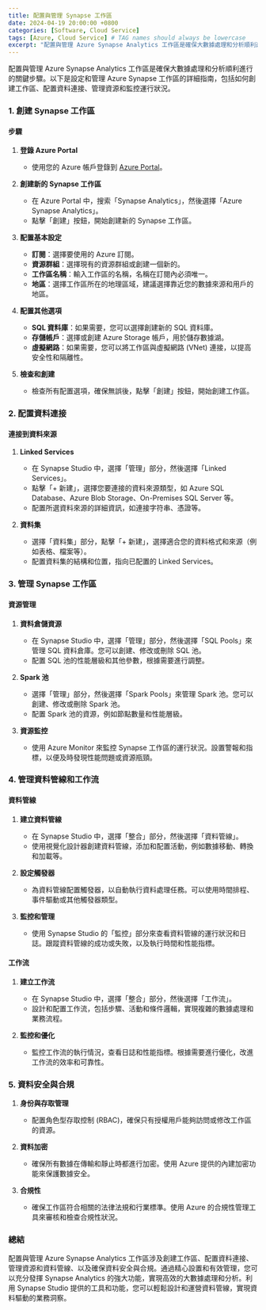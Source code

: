 ```yaml
---
title: 配置與管理 Synapse 工作區
date: 2024-04-19 20:00:00 +0800
categories: [Software, Cloud Service]
tags: [Azure, Cloud Service] # TAG names should always be lowercase
excerpt: "配置與管理 Azure Synapse Analytics 工作區是確保大數據處理和分析順利進行的關鍵步驟。"
---
```


配置與管理 Azure Synapse Analytics 工作區是確保大數據處理和分析順利進行的關鍵步驟。以下是設定和管理 Azure Synapse 工作區的詳細指南，包括如何創建工作區、配置資料連接、管理資源和監控運行狀況。

### **1. 創建 Synapse 工作區**

#### **步驟**
1. **登錄 Azure Portal**
   - 使用您的 Azure 帳戶登錄到 [Azure Portal](https://portal.azure.com)。

2. **創建新的 Synapse 工作區**
   - 在 Azure Portal 中，搜索「Synapse Analytics」，然後選擇「Azure Synapse Analytics」。
   - 點擊「創建」按鈕，開始創建新的 Synapse 工作區。

3. **配置基本設定**
   - **訂閱**：選擇要使用的 Azure 訂閱。
   - **資源群組**：選擇現有的資源群組或創建一個新的。
   - **工作區名稱**：輸入工作區的名稱，名稱在訂閱內必須唯一。
   - **地區**：選擇工作區所在的地理區域，建議選擇靠近您的數據來源和用戶的地區。

4. **配置其他選項**
   - **SQL 資料庫**：如果需要，您可以選擇創建新的 SQL 資料庫。
   - **存儲帳戶**：選擇或創建 Azure Storage 帳戶，用於儲存數據湖。
   - **虛擬網路**：如果需要，您可以將工作區與虛擬網路 (VNet) 連接，以提高安全性和隔離性。

5. **檢查和創建**
   - 檢查所有配置選項，確保無誤後，點擊「創建」按鈕，開始創建工作區。

### **2. 配置資料連接**

#### **連接到資料來源**
1. **Linked Services**
   - 在 Synapse Studio 中，選擇「管理」部分，然後選擇「Linked Services」。
   - 點擊「+ 新建」，選擇您要連接的資料來源類型，如 Azure SQL Database、Azure Blob Storage、On-Premises SQL Server 等。
   - 配置所選資料來源的詳細資訊，如連接字符串、憑證等。

2. **資料集**
   - 選擇「資料集」部分，點擊「+ 新建」，選擇適合您的資料格式和來源（例如表格、檔案等）。
   - 配置資料集的結構和位置，指向已配置的 Linked Services。

### **3. 管理 Synapse 工作區**

#### **資源管理**
1. **資料倉儲資源**
   - 在 Synapse Studio 中，選擇「管理」部分，然後選擇「SQL Pools」來管理 SQL 資料倉庫。您可以創建、修改或刪除 SQL 池。
   - 配置 SQL 池的性能層級和其他參數，根據需要進行調整。

2. **Spark 池**
   - 選擇「管理」部分，然後選擇「Spark Pools」來管理 Spark 池。您可以創建、修改或刪除 Spark 池。
   - 配置 Spark 池的資源，例如節點數量和性能層級。

3. **資源監控**
   - 使用 Azure Monitor 來監控 Synapse 工作區的運行狀況。設置警報和指標，以便及時發現性能問題或資源瓶頸。

### **4. 管理資料管線和工作流**

#### **資料管線**
1. **建立資料管線**
   - 在 Synapse Studio 中，選擇「整合」部分，然後選擇「資料管線」。
   - 使用視覺化設計器創建資料管線，添加和配置活動，例如數據移動、轉換和加載等。

2. **設定觸發器**
   - 為資料管線配置觸發器，以自動執行資料處理任務。可以使用時間排程、事件驅動或其他觸發器類型。

3. **監控和管理**
   - 使用 Synapse Studio 的「監控」部分來查看資料管線的運行狀況和日誌。跟蹤資料管線的成功或失敗，以及執行時間和性能指標。

#### **工作流**
1. **建立工作流**
   - 在 Synapse Studio 中，選擇「整合」部分，然後選擇「工作流」。
   - 設計和配置工作流，包括步驟、活動和條件邏輯，實現複雜的數據處理和業務流程。

2. **監控和優化**
   - 監控工作流的執行情況，查看日誌和性能指標。根據需要進行優化，改進工作流的效率和可靠性。

### **5. 資料安全與合規**

1. **身份與存取管理**
   - 配置角色型存取控制 (RBAC)，確保只有授權用戶能夠訪問或修改工作區的資源。

2. **資料加密**
   - 確保所有數據在傳輸和靜止時都進行加密。使用 Azure 提供的內建加密功能來保護數據安全。

3. **合規性**
   - 確保工作區符合相關的法律法規和行業標準。使用 Azure 的合規性管理工具來審核和檢查合規性狀況。

### **總結**

配置與管理 Azure Synapse Analytics 工作區涉及創建工作區、配置資料連接、管理資源和資料管線、以及確保資料安全與合規。通過精心設置和有效管理，您可以充分發揮 Synapse Analytics 的強大功能，實現高效的大數據處理和分析。利用 Synapse Studio 提供的工具和功能，您可以輕鬆設計和運營資料管線，實現資料驅動的業務洞察。

